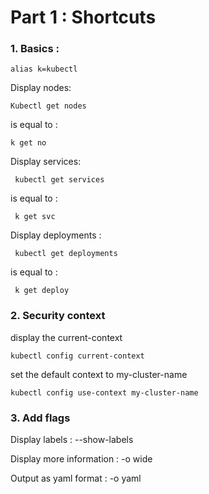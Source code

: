 # Part 1 : Shortcuts

### 1. Basics :

    alias k=kubectl
    
Display nodes:

    Kubectl get nodes
    
is equal to :
  
    k get no
    
    
Display services:

     kubectl get services
     
is equal to :

     k get svc
     
Display deployments :

     kubectl get deployments 
     
is equal to :

     k get deploy

### 2. Security context 

display the current-context

    kubectl config current-context	

set the default context to my-cluster-name

    kubectl config use-context my-cluster-name          


### 3. Add flags

Display labels :
    --show-labels  
    
Display more information :
    -o wide
   
Output as yaml format :
    -o yaml
    
    
